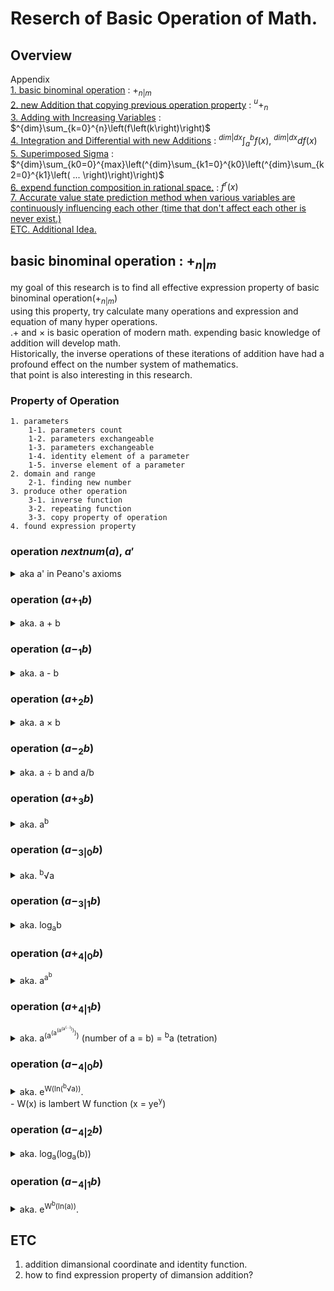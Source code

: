# Reserch of Basic Operation of Math.

## Overview
Appendix   
    [1. basic binominal operation](#basic-binominal-operation--nm) : $+_{n|m}$   
    [2. new Addition that copying previous operation property]() : $^{u}+_{n}$  
    [3. Adding with Increasing Variables]() : $^{dim}\sum_{k=0}^{n}\left(f\left(k\right)\right)$   
    [4. Integration and Differential with new Additions]() : $^{dim|dx}\int_{a}^{b}f\left(x\right)$, $^{dim|dx}df\left(x\right)$   
    [5. Superimposed Sigma]() : $^{dim}\sum_{k0=0}^{max}\left(^{dim}\sum_{k1=0}^{k0}\left(^{dim}\sum_{k2=0}^{k1}\left( ... \right)\right)\right)$   
    [6. expend function composition in rational space.]() : $f^{r}\left(x\right)$    
    [7. Accurate value state prediction method when various variables are continuously influencing each other (time that don't affect each other is never exist.)]()   
    [ETC. Additional Idea.]()    

## basic binominal operation : $+_{n|m}$

my goal of this research is to find all effective expression property of basic binominal operation($+_{n|m}$)   
using this property, try calculate many operations and expression and equation of many hyper operations.   
.+ and × is basic operation of modern math. expending basic knowledge of addition will develop math.     
Historically, the inverse operations of these iterations of addition have had a profound effect on the number system of mathematics.    
that point is also interesting in this research.

### Property of Operation
    1. parameters
        1-1. parameters count
        1-2. parameters exchangeable
        1-3. parameters exchangeable
        1-4. identity element of a parameter
        1-5. inverse element of a parameter
    2. domain and range
        2-1. finding new number
    3. produce other operation
        3-1. inverse function
        3-2. repeating function
        3-3. copy property of operation
    4. found expression property
   

### operation $nextnum(a)$, $a'$
<details><summary>aka a' in Peano's axioms</summary>

1. parameter
param count = 1      
stackable = true      
2. domain and range : natural number (positive integer)   
3. produce other operation   
repeating function : [$+_{1}$](#operation-a-1-b) defined by [$a + b = a;ꭢR^{b}[']$]   
</details>


### operation ($a +_{1} b$)   
<details><summary>aka. a + b</summary>

1. parameter
param count = 2   
exchangeable = true   
stackable = true   
identity element = $0$   
inverse element : $b = 0 -_{1} a = -a$   
2. domain and range : 0 and natural number (unsigned integer)
3. produce other operation   
inverse function : [$-_1$](#operation-a--1-b)   
repeating function : [$+_2$](#operation-a-2-b) defined by [$a +_2 b = ꭢR^b[+ a]$]   
</details>

### operation ($a -_1 b$)   
<details><summary>aka. a - b</summary>
   
1. parameter
param count = 2   
exchangeable = false   
stackable = false   
identity element = $0$   
inverse element : $b = a$   
2. domain and range : integer   
find new number : negative integer
    - produce by $[B - S = -(B-S)] {B > S}$
3. produce other operation   
</details>

### operation ($a +_2 b$)   
<details><summary>aka. a × b</summary>

1. parameter
param count = 2   
exchangeable = true   
stackable = true   
identity element = $1$   
inverse element : $b = 1 -_2 a = 1/a$   
2. domain and range : integer
3. produce other operation   
inverse function : [$-_2$](#operation-a--2-b)   
repeating function : [$+_3$](#operation-a-3-b) defined by [$a +_2 b = 1;ꭢR^b[\cdot a]$]   
</details>

### operation ($a -_2 b$)   
<details><summary>aka. a ÷ b and a/b</summary>

1. parameter
param count = 2   
exchangeable = false   
stackable = false   
identity element = $1$   
inverse element : $b = a$   
2. domain and range : rational number   
find new number : rational number that exist in between n and n+1.
3. produce other operation   
</details>

### operation ($a +_3 b$)   
<details><summary>aka. a<sup>b</sup></summary>

1. parameter
param count = 2   
exchangeable = false   
stackable = false   
identity element of $a : b = 1$   
inverse element of $a : b = 0$   
identity element of $b : a = \sqrt[b]{b} = b^{1/b}$   
inverse element of $b : a = \sqrt[b]{\sqrt[b]{b}} = b^{\frac{1}{b^2}}$   
2. domain and range : integer
3. produce other operation   
inverse function of a : [$-_{3|0}$](#operation-a--30-b)   
inverse function of b : [$-_{3|1}$](#operation-a--31-b)   
repeating function of a : [$+_{4|0}$](#operation-a-40-b) defined by [$a +_{4|0} b = ꭢR^b[(];\sqrt[a]{a};ꭢR^b[) +_3 a]$]   
repeating function of b : $+_{4|1}$ defined by [$a +_{4|1} b = ꭢR^b[a +_3 (];1;ꭢR^b[)]$]
</details>

### operation ($a -_{3|0} b$)   
<details><summary>aka. <sup>b</sup>√a</summary>

1. parameter
param count = 2   
exchangeable = false   
stackable = false   
identity element of $a : b = 1$   
inverse element of $a : b = ∞$   
identity element of $b : a = b +_3 b = b^b$    
inverse element of $b : a = (b +_3 b) +_3 b = (b^b)^b = b^{b^2} = b +_{4|0} 3$   
2. domain and range : complex number   
find new number : irrational number and imaginary number   
3. produce other operation   
</details>

### operation ($a -_{3|1} b$)   
<details><summary>aka. log<sub>a</sub>b</summary>

1. parameter
param count = 2   
exchangeable = false   
stackable = false   
identity element of $a : b = a +_3 a = a^a$   
inverse element of $a : b = a +_3 (a +_3 a) = a +_{4|1} 3$   
identity element of $b : a = b -_{3|0} b = b_{\frac{1}{b}} = \sqrt[b]{b}$   
inverse element of $b : a = b -_{3|0} (b -_{3|0} b)$   
2. domain and range : rational number   
3. produce other operation   
</details>

### operation ($a +_{4|0} b$)   
<details><summary>aka. a<sup>a<sup>b</sup></sup></summary>

1. parameter
param count = 2   
exchangeable = false   
stackable = false   
identity element of $a : b = 0$   
inverse element of $a : b = \log_{a}(∞)$   
identity element of $b : a = b -_{4|0} b$   
inverse element of $b : a = (b -_{4|0} b) -_{4|0} b$   
2. domain and range : integer
3. produce other operation   
inverse function of a : [-_{4|0}](#operation-a--40-b)   
inverse function of b : [-_{4|2}]()   
repeating function of a : $+_{5|0}$ defined by [$a +_{5|0} b = ꭢR^b[(]_(a -_{4|0} a);ꭢR^b[) +_{4|0} a]$]   
repeating function of b : $+_{5|2}$ defined by [$a +_{5|2} b = ꭢR^b[a +_{4|0} (];0;ꭢR^b[)]$]
4. found expression property   
    1. $a +_{4|0} b = a +_3 (a +_3 b)$   
    2. $(a +{4|0} b) +_3 (a +_3 c) = a +_3 ( a +_3 (b +_1 c ) )$   
    3. $(a +_{4|0} b) +_2 (a +_{4|0} c) = a +_3 ((a +_3 b) +_1 (a +_3 c))$   
    4. $(a +_{4|0} b) +_{4|0} c = (a +_3 c) +_2 (a +_{4|0} (b +_1 (a +_3 b)))$   
</details>

### operation ($a +_{4|1} b$)   
<details><summary>aka. a<sup>(a<sup>(a<sup>(a<sup>(a<sup>(...)</sup>)</sup>)</sup>)</sup>)</sup> (number of a = b) = <sup>b</sup>a (tetration)</summary>

1. parameter
param count = 2   
exchangeable = false   
stackable = false   
identity element of $a : b = a -_{4|3} a = 1$   
inverse element of $a : b = a -_{4|3} 1$  
identity element of $b : a = b -_{4|1} b$   
inverse element of $b : a = (b -_{4|1} b) -_{4|1} b$   
2. domain and range : integer
3. produce other operation   
inverse function of a : [$-_{4|1}$]()   
inverse function of b : [$-_{4|3}$]()   
repeating function of a : $+_{5|1}$ defined by [$a +_{5|1} b = ꭢR^b[(];(a -_{4|1} a);ꭢR^b[) +_{4|1} a]$]   
repeating function of b : $+_{5|3}$ defined by [$a +_{5|3} b = ꭢR^b[a +_{4|1} (];1;ꭢR^b[)]$]
4. found expression property   
    1. $a +_{4|1} (2n+1) = a +_{5|2} n$   
</details>

### operation ($a -_{4|0} b$)   
<details><summary>aka. e<sup>W(ln(<sup>b</sup>√a))</sup>. <br>- W(x) is lambert W function (x = ye<sup>y</sup>)</summary>

<br> W(x) = $\sum_{n=1}^{∞}$(((-n)<sup>n-1</sup> / n!) * x<sup>n</sup>)   
1: parameter
param count = 2   
exchangeable = false   
stackable = false   
<details><summary>identity element of a : b = 1/a</summary>

a -<sub>4|0</sub> b = a = e<sup>W(ln(<sup>b</sup>√a))</sup>   
W<sup>-1</sup>(x) = xe<sup>x</sup>.   
ln(<sup>b</sup>√a) = (ln a)e<sup>ln a</sup> = a(ln a)   
<sup>b</sup>√a = a<sup>1/b</sup> = e<sup>a(ln a)</sup> = a<sup>a</sup>
1/b = a
b = 1/a
</details>   

<details><summary>inverse element of a : b = -a </summary>

a -<sub>4|0</sub> b = 1/a = e<sup>W(ln(<sup>b</sup>√a))</sup>   
W<sup>-1</sup>(x) = xe<sup>x</sup>.   
ln(<sup>b</sup>√a) = (ln 1/a)e<sup>ln 1/a</sup> = (1/a)*(ln 1/a)   
<sup>b</sup>√a = a<sup>1/b</sup> = e<sup>(1/a)(ln 1/a)</sup> = (1/a)<sup>(1/a)</sup>
1/b = log<sub>a</sub>((1/a)<sup>(1/a)</sup>)
b = 1 / (-1/a) = -a
</details>   

<details><summary>identity element of b : a = b<sup>2b</sup></summary>   

a -<sub>4|0</sub> b = b = e<sup>W(ln(<sup>b</sup>√a))</sup>   
W<sup>-1</sup>(x) = xe<sup>x</sup>.   
ln(<sup>b</sup>√a) = (ln b)e<sup>ln b</sup> = b(ln b)   
<sup>b</sup>√a = a<sup>1/b</sup> = e<sup>b(ln b)</sup> = b<sup>b</sup>
a =  (b<sup>b</sup>)<sub>b</sub> = b<sup>2b</sup>
</details>   

<details><summary>inverse element of b : a = b<sup>2b<sup>2b+2</sup></sup></summary>

a -<sub>4|0</sub> b = b<sup>2b</sup> = e<sup>W(ln(<sup>b</sup>√a))</sup>   
W<sup>-1</sup>(x) = xe<sup>x</sup>.   
ln(<sup>b</sup>√a) = (2bln b)e<sup>2bln b</sup> = 2blnb * b<sup>2b</sup>   
<sup>b</sup>√a = (b<sup>2b</sup>)(<sup>b<sup>2b</sup></sup>)   
a =  b<sup>2b<sup>2b+2</sup></sup>   
</details> 
2: domain and range : integer<br>   
3: produce other operation<br>   
4: found expression property<br>    
</details>

### operation ($a -_{4|2} b$)   
<details><summary>aka. log<sub>a</sub>(log<sub>a</sub>(b))</summary>

1: parameter
param count = 2   
exchangeable = false   
stackable = false   
identity element of a : b = a<sup>a<sup>a</sup></sup> = a +<sub>4|0</sub> a = a +<sub>4|1</sub> 3   
inverse element of a : b = a<sup>a<sup>a<sup>a<sup>a</sup></sup></sup></sup> = a +<sub>4|1</sub> 5    

<details><summary>identity element of b : a = <sup>b</sup>√b</summary>   

log<sub>a</sub>(log<sub>a</sub>(b)) = b   
log<sub><sup>x</sup>√b</sub>(b) = x   
a = <sup>x</sup>√b</sub>   
log<sub><sup>x</sup>√b</sub></sub>(log<sub><sup>x</sup>√b</sub></sub>(b)) = log<sub><sup>x</sup>√b</sub></sub>(x)   
if x == b, log<sub>a</sub>(log<sub>a</sub>(b)) = b   
a = <sup>b</sup>√b   
</details>   

<details><summary>inverse element of b : a = <sup>b -<sub>4|0</sub> 1/<sup>b</sup>√b</sup>√b = <sup>(e<sup>W(ln(b<sup>b<sup>1/b</sup></sup>)))</sup></sup>√b</summary>

log<sub>a</sub>(log<sub>a</sub>(b)) = <sup>b</sup>√b   
log<sub><sup>x</sup>√b</sub>(b) = x   
a = <sup>x</sup>√b</sub>   
log<sub><sup>x</sup>√b</sub></sub>(log<sub><sup>x</sup>√b</sub></sub>(b)) = log<sub><sup>x</sup>√b</sub></sub>(x) = <sup>b</sup>√b    
(<sup>x</sup>√b)<sup><sup>b</sup>√b</sup> = x = (b<sup><sup>b</sup>√b</sup>)<sup>1/x</sup>   
x<sup>x</sup> = b<sup><sup>b</sup>√b</sup>   
x = b<sup>b<sup>1/b</sup></sup>   
a = <sup>(e<sup>W(ln(b<sup>b<sup>1/b</sup></sup>)))</sup></sup>√b = <sup>b -<sub>4|0</sub> 1/<sup>b</sup>√b</sup>√b   
</details> 
2: domain and range : integer<br>   
3: produce other operation<br>   
4: found expression property<br>     
</details>

### operation ($a -_{4|1} b$)   
<details><summary>aka. e<sup>W<sup>b</sup>(ln(a))</sup>. </summary>

<br> W(x) = $\sum_{n=1}^{∞}$(((-n)<sup>n-1</sup> / n!) * x<sup>n</sup>)   
1: parameter
param count = 2   
exchangeable = false   
stackable = false   
<details><summary>identity element of a : b = 1/a</summary>

expr
</details>   

<details><summary>inverse element of a : b = -a </summary>

expr
</details>   

<details><summary>identity element of b : a = b<sup>2b</sup></summary>   

expr
</details>   

<details><summary>inverse element of b : a = b<sup>2b<sup>2b+2</sup></sup></summary>

expr
</details> 
2: domain and range : integer<br>   
3: produce other operation<br>   
4: found expression property<br>    
</details>

## ETC
1. addition dimansional coordinate and identity function.
2. how to find expression property of dimansion addition?
